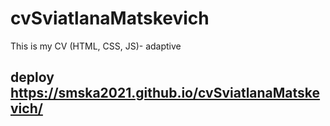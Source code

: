 # cvSviatlanaMatskevich
This is my CV (HTML, CSS, JS)- adaptive
## deploy https://smska2021.github.io/cvSviatlanaMatskevich/
